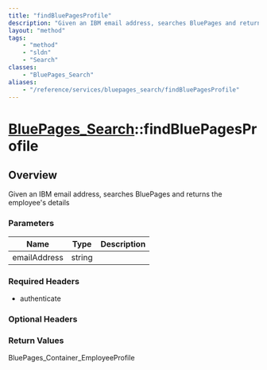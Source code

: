 ```yaml
---
title: "findBluePagesProfile"
description: "Given an IBM email address, searches BluePages and returns the employee's details"
layout: "method"
tags:
    - "method"
    - "sldn"
    - "Search"
classes:
    - "BluePages_Search"
aliases:
    - "/reference/services/bluepages_search/findBluePagesProfile"
---
```

# [BluePages_Search](/reference/services/BluePages_Search)::findBluePagesProfile




## Overview 
Given an IBM email address, searches BluePages and returns the employee's details 

### Parameters 
|Name | Type | Description |
| --- | --- | --- |
|emailAddress| string| |


### Required Headers
* authenticate

### Optional Headers

### Return Values
BluePages_Container_EmployeeProfile

